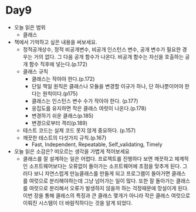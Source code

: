# Day9

- 오늘 읽은 범위
  - 클래스
- 책에서 기억하고 싶은 내용을 써보세요.
  - 정적공개상수, 정적 비공개변수, 비공개 인스턴스 변수, 공개 변수가 필요한 경우는 거의 없다. 그 다음 공개 함수가 나온다. 비공개 함수는 자신을 호출하는 공개 함수 직후에 넣는다.(p.172)
  - 클래스 규칙
    - 클래스는 작아야 한다.(p.172)
    - 단일 책일 원칙은 클래스나 모듈을 변경할 이규가 하나, 단 하나뿐이어야 한다는 원칙이다.(p175)
    - 클래스는 인스턴스 변수 수가 작아야 한다. (p.177)
    - 응집도를 유지하면 작은 클래스 여럿이 나온다.(p.178)
    - 변경하기 쉬운 클래스(p.185)
    - 변경으로부터 격리(p.189)
  - 테스트 코드는 실제 코드 못지 않게 중요하다. (p.157)
  - 깨끗한 테스트의 다섯가지 규칙.(p.167)
    - Fast, Independent, Repeatable, Self_validating, Timely
- 오늘 읽은 소감은? 떠오르는 생각을 가볍게 적어보세요
  - 클래스를 잘 설계하는 일은 어렵다. 프로젝트를 진행하다 보면 깨끗하고 체계적인 소프트웨어보다는 오류없이 돌아가는 소프트웨어에 초점을 맞추게 된다. 그러다 보니 자연스럽게 만능클래스를 만들게 되고 프로그램이 돌아가면 클래스를 여럿으로 분리해야하는데 그냥 넘어가는 일이 많다. 또한 잘 돌아가는 클래스를 여럿으로 분리해서 오류가 발생하지 않을까 하는 걱정때문에 망설이게 된다. 이번 장을 통해 클래스의 특징과 큰 클래스 몇개가 아니라 작은 클래스 여럿으로 이뤄진 시스템이 더 바람직하다는 것을 알게 되었다.
